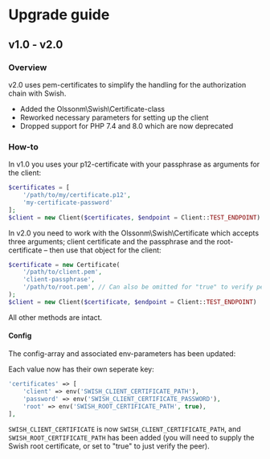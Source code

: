 # Upgrade guide

## v1.0 - v2.0

### Overview
v2.0 uses pem-certificates to simplify the handling for the authorization chain with Swish.

- Added the Olssonm\Swish\Certificate-class
- Reworked necessary parameters for setting up the client
- Dropped support for PHP 7.4 and 8.0 which are now deprecated

### How-to

In v1.0 you uses your p12-certificate with your passphrase as arguments for the client:

```php
$certificates = [
    '/path/to/my/certificate.p12',
    'my-certificate-password'
];
$client = new Client($certificates, $endpoint = Client::TEST_ENDPOINT)
```

In v2.0 you need to work with the Olssonm\Swish\Certificate which accepts three arguments; client certificate and the passphrase and the root-certificate – then use that object for the client:

```php
$certificate = new Certificate(
    '/path/to/client.pem', 
    'client-passphrase',
    '/path/to/root.pem', // Can also be omitted for "true" to verify peer
);
$client = new Client($certificate, $endpoint = Client::TEST_ENDPOINT)
```

All other methods are intact.

#### Config

The config-array and associated env-parameters has been updated:

Each value now has their own seperate key:

```php
'certificates' => [
    'client' => env('SWISH_CLIENT_CERTIFICATE_PATH'),
    'password' => env('SWISH_CLIENT_CERTIFICATE_PASSWORD'),
    'root' => env('SWISH_ROOT_CERTIFICATE_PATH', true),
],
```

`SWISH_CLIENT_CERTIFICATE` is now `SWISH_CLIENT_CERTIFICATE_PATH`, and `SWISH_ROOT_CERTIFICATE_PATH` has been added (you will need to supply the Swish root certificate, or set to "true" to just verify the peer).
